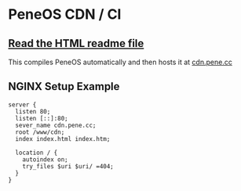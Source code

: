 # PeneOS CDN / CI

## [Read the HTML readme file](https://cdn.pene.cc/readme.html)

This compiles PeneOS automatically and then hosts it at [cdn.pene.cc](https://cdn.pene.cc/)

## NGINX Setup Example

```nginx
server {
  listen 80;
  listen [::]:80;
  sever_name cdn.pene.cc;
  root /www/cdn;
  index index.html index.htm;

  location / {
    autoindex on;
    try_files $uri $uri/ =404;
  }
}
```
